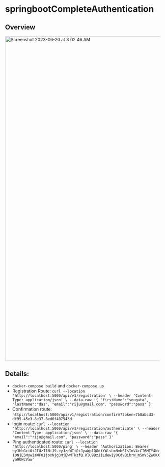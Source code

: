 # springbootCompleteAuthentication

## Overview

<img width="1058" alt="Screenshot 2023-06-20 at 3 02 46 AM" src="https://github.com/rijusougata13/springbootCompleteAuthentication/assets/52108435/a44c7eb7-16e5-4dc6-be73-4e83d7af2527">




## Details:

-  ``` docker-compose build ``` and `docker-compose up` 
-  Registration Route: `curl --location 'http://localhost:5000/api/v1/registration' \
--header 'Content-Type: application/json' \
--data-raw '{
    "firstName":"sougata",
    "lastName":"das",
    "email":"riju@gmail.com",
    "password":"pass"
}'` 
-  Confirmation route: `http://localhost:5000/api/v1/registration/confirm?token=7b8abcd3-df95-45e3-8e37-8ed6f407543d`
-  login route: `curl --location 'http://localhost:5000/api/v1/registration/authenticate' \
--header 'Content-Type: application/json' \
--data-raw '{
    "email":"riju@gmail.com",
    "password":"pass"
}'`
-  Ping authenticated route: `curl --location 'http://localhost:5000/ping' \
--header 'Authorization: Bearer eyJhbGciOiJIUzI1NiJ9.eyJzdWIiOiJyaWp1QGdtYWlsLmNvbSIsImV4cCI6MTY4NzI0NjE5MywiaWF0IjoxNjg3MjEwMTkzfQ.RlU99zJiLdewIy0CdvBibrN_m5nV5Zw0KXya9OHcVaw'`

